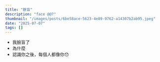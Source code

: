 ```yaml
---
title: "臉盲"
description: "face @@?"
thumbnail: "/images/posts/6be58ace-5623-4e89-9762-a14307b2ab95.jpeg"
date: "2025-07-07"
tags: []
---
```

- 我臉盲了
- 為什麼
- 認識你之後，每個人都像你😯
